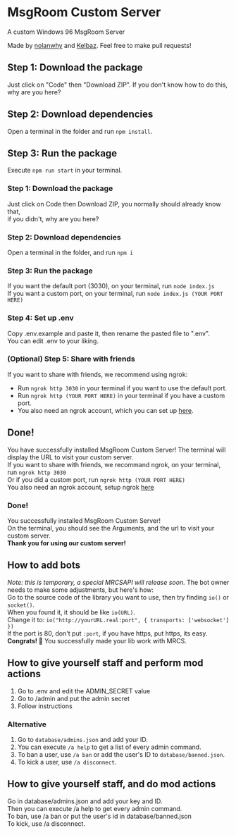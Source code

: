 # MsgRoom Custom Server

A custom Windows 96 MsgRoom Server

Made by [nolanwhy](https://github.com/nolanwhy) and [Kelbaz](https://github.com/kelbazz). Feel free to make pull requests!

## Step 1: Download the package

Just click on "Code" then "Download ZIP". If you don't know how to do this, why are you here?

## Step 2: Download dependencies

Open a terminal in the folder and run `npm install`.

## Step 3: Run the package

Execute `npm run start` in your terminal.

### Step 1: Download the package
Just click on Code then Download ZIP, you normally should already know that,<br>
if you didn't, why are you here?
### Step 2: Download dependencies
Open a terminal in the folder, and run ```npm i```<br>
### Step 3: Run the package
If you want the default port (3030), on your terminal, run ```node index.js```<br>
If you want a custom port, on your terminal, run ```node index.js (YOUR PORT HERE)```
### Step 4: Set up .env
Copy .env.example and paste it, then rename the pasted file to ".env".<br>
You can edit .env to your liking.
### (Optional) Step 5: Share with friends
If you want to share with friends, we recommend using ngrok:
- Run `ngrok http 3030` in your terminal if you want to use the default port.
- Run `ngrok http (YOUR PORT HERE)` in your terminal if you have a custom port.
- You also need an ngrok account, which you can set up [here](https://ngrok.com/).
## Done!
You have successfully installed MsgRoom Custom Server! The terminal will display the URL to visit your custom server.<br>
If you want to share with friends, we recommand ngrok, on your terminal, run ```ngrok http 3030```<br>
Or if you did a custom port, run ```ngrok http (YOUR PORT HERE)```<br>
You also need an ngrok account, setup ngrok [here](https://ngrok.com/)
### Done!
You successfully installed MsgRoom Custom Server!<br>
On the terminal, you should see the Arguments, and the url to visit your custom server.<br>
**Thank you for using our custom server!**
## How to add bots
*Note: this is temporary, a special MRCSAPI will release soon.*
The bot owner needs to make some adjustments, but here's how: \
Go to the source code of the library you want to use, then try finding `io()` or `socket()`. \
When you found it, it should be like `io(URL)`. \
Change it to: `io("http://yourURL.real:port", { transports: ['websocket'] })` \
If the port is 80, don't put `:port`, if you have https, put https, its easy.
**Congrats! 🎉** You successfully made your lib work with MRCS.
## How to give yourself staff and perform mod actions
1. Go to .env and edit the ADMIN_SECRET value
2. Go to /admin and put the admin secret
3. Follow instructions
### Alternative
1. Go to `database/admins.json` and add your ID.
2. You can execute `/a help` to get a list of every admin command.
3. To ban a user, use `/a ban` or add the user's ID to `database/banned.json`.
4. To kick a user, use `/a disconnect`.
## How to give yourself staff, and do mod actions
Go in database/admins.json and add your key and ID.<br>
Then you can execute /a help to get every admin command.<br>
To ban, use /a ban or put the user's id in database/banned.json<br>
To kick, use /a disconnect.<br>
